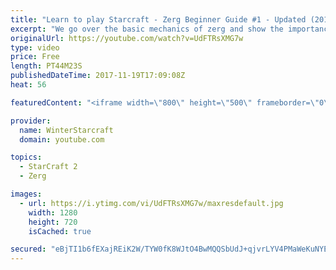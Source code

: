 ```yaml
---
title: "Learn to play Starcraft - Zerg Beginner Guide #1 - Updated (2017)"
excerpt: "We go over the basic mechanics of zerg and show the importance of understanding at least some of what your opponent is doing.  This guide is meant for players with an understanding of the objectives of starcraft but without any strong direction or gameplan, especially for each specific race! -- Watch"
originalUrl: https://youtube.com/watch?v=UdFTRsXMG7w
type: video
price: Free
length: PT44M23S
publishedDateTime: 2017-11-19T17:09:08Z
heat: 56

featuredContent: "<iframe width=\"800\" height=\"500\" frameborder=\"0\" src=\"https://www.youtube.com/embed/UdFTRsXMG7w\" allow=\"accelerometer; autoplay; encrypted-media; gyroscope; picture-in-picture\" allowfullscreen></iframe>"

provider:
  name: WinterStarcraft
  domain: youtube.com

topics:
  - StarCraft 2
  - Zerg

images:
  - url: https://i.ytimg.com/vi/UdFTRsXMG7w/maxresdefault.jpg
    width: 1280
    height: 720
    isCached: true

secured: "eBjTI1b6fEXajREiK2W/TYW0fK8WJtO4BwMQQSbUdJ+qjvrLYV4PMaWeKuNYEKiVlrp1pP5GMX5rc7Yzz14TYY6tEhrT2Gdt5n4ZU/1wpItWYLgluRU6Mg9qu9X0Xfnw8cxlXzWHgplfPUBBUX6Ba501pqaKxUW5jZTNnli5T2Yx/3WRA2G2YfiNWbra/b9paiUUbcK/4K0oLxDAJDjcI1ivC+yncxbtDeTgYNomzXt3bOHgjTi7tWb0oVJX3idaS2DtX3Jsg0FYo8HIE1N4/I/27CubqG7Q4K3h5iPLMirPDlEQzIMS3uXYVRt1pBTKUqbJ1dCNw06QphprOxY5i6ItgiVbyAvlSfH6EGc9tBvBZBnjdDJMYdol+Ns3SsRE0Bfwfv0pYyEnRIBB7Wvz+t1lhqTTkiWLAustjr+1C+FyKtJ8crz1t+f/1oMISp6v;Utut8zKmfreEtGmRAY+nbw=="
---
```


